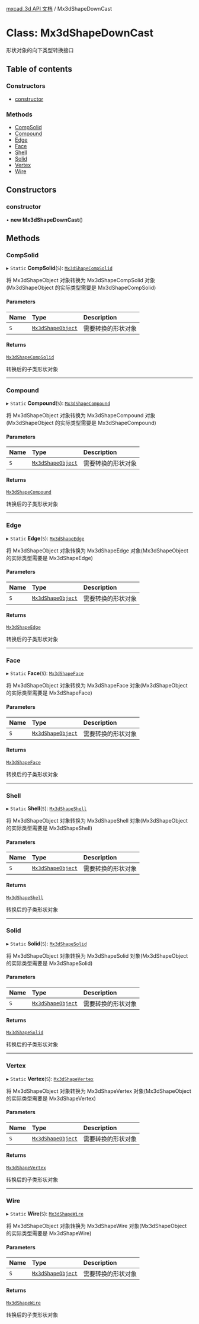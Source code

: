 [mxcad_3d API 文档](../README.md) / Mx3dShapeDownCast

# Class: Mx3dShapeDownCast

形状对象的向下类型转换接口

## Table of contents

### Constructors

- [constructor](Mx3dShapeDownCast.md#constructor)

### Methods

- [CompSolid](Mx3dShapeDownCast.md#compsolid)
- [Compound](Mx3dShapeDownCast.md#compound)
- [Edge](Mx3dShapeDownCast.md#edge)
- [Face](Mx3dShapeDownCast.md#face)
- [Shell](Mx3dShapeDownCast.md#shell)
- [Solid](Mx3dShapeDownCast.md#solid)
- [Vertex](Mx3dShapeDownCast.md#vertex)
- [Wire](Mx3dShapeDownCast.md#wire)

## Constructors

### constructor

• **new Mx3dShapeDownCast**()

## Methods

### CompSolid

▸ `Static` **CompSolid**(`S`): [`Mx3dShapeCompSolid`](Mx3dShapeCompSolid.md)

将 Mx3dShapeObject 对象转换为 Mx3dShapeCompSolid 对象(Mx3dShapeObject 的实际类型需要是 Mx3dShapeCompSolid)

#### Parameters

| Name | Type | Description |
| :------ | :------ | :------ |
| `S` | [`Mx3dShapeObject`](Mx3dShapeObject.md) | 需要转换的形状对象 |

#### Returns

[`Mx3dShapeCompSolid`](Mx3dShapeCompSolid.md)

转换后的子类形状对象

___

### Compound

▸ `Static` **Compound**(`S`): [`Mx3dShapeCompound`](Mx3dShapeCompound.md)

将 Mx3dShapeObject 对象转换为 Mx3dShapeCompound 对象(Mx3dShapeObject 的实际类型需要是 Mx3dShapeCompound)

#### Parameters

| Name | Type | Description |
| :------ | :------ | :------ |
| `S` | [`Mx3dShapeObject`](Mx3dShapeObject.md) | 需要转换的形状对象 |

#### Returns

[`Mx3dShapeCompound`](Mx3dShapeCompound.md)

转换后的子类形状对象

___

### Edge

▸ `Static` **Edge**(`S`): [`Mx3dShapeEdge`](Mx3dShapeEdge.md)

将 Mx3dShapeObject 对象转换为 Mx3dShapeEdge 对象(Mx3dShapeObject 的实际类型需要是 Mx3dShapeEdge)

#### Parameters

| Name | Type | Description |
| :------ | :------ | :------ |
| `S` | [`Mx3dShapeObject`](Mx3dShapeObject.md) | 需要转换的形状对象 |

#### Returns

[`Mx3dShapeEdge`](Mx3dShapeEdge.md)

转换后的子类形状对象

___

### Face

▸ `Static` **Face**(`S`): [`Mx3dShapeFace`](Mx3dShapeFace.md)

将 Mx3dShapeObject 对象转换为 Mx3dShapeFace 对象(Mx3dShapeObject 的实际类型需要是 Mx3dShapeFace)

#### Parameters

| Name | Type | Description |
| :------ | :------ | :------ |
| `S` | [`Mx3dShapeObject`](Mx3dShapeObject.md) | 需要转换的形状对象 |

#### Returns

[`Mx3dShapeFace`](Mx3dShapeFace.md)

转换后的子类形状对象

___

### Shell

▸ `Static` **Shell**(`S`): [`Mx3dShapeShell`](Mx3dShapeShell.md)

将 Mx3dShapeObject 对象转换为 Mx3dShapeShell 对象(Mx3dShapeObject 的实际类型需要是 Mx3dShapeShell)

#### Parameters

| Name | Type | Description |
| :------ | :------ | :------ |
| `S` | [`Mx3dShapeObject`](Mx3dShapeObject.md) | 需要转换的形状对象 |

#### Returns

[`Mx3dShapeShell`](Mx3dShapeShell.md)

转换后的子类形状对象

___

### Solid

▸ `Static` **Solid**(`S`): [`Mx3dShapeSolid`](Mx3dShapeSolid.md)

将 Mx3dShapeObject 对象转换为 Mx3dShapeSolid 对象(Mx3dShapeObject 的实际类型需要是 Mx3dShapeSolid)

#### Parameters

| Name | Type | Description |
| :------ | :------ | :------ |
| `S` | [`Mx3dShapeObject`](Mx3dShapeObject.md) | 需要转换的形状对象 |

#### Returns

[`Mx3dShapeSolid`](Mx3dShapeSolid.md)

转换后的子类形状对象

___

### Vertex

▸ `Static` **Vertex**(`S`): [`Mx3dShapeVertex`](Mx3dShapeVertex.md)

将 Mx3dShapeObject 对象转换为 Mx3dShapeVertex 对象(Mx3dShapeObject 的实际类型需要是 Mx3dShapeVertex)

#### Parameters

| Name | Type | Description |
| :------ | :------ | :------ |
| `S` | [`Mx3dShapeObject`](Mx3dShapeObject.md) | 需要转换的形状对象 |

#### Returns

[`Mx3dShapeVertex`](Mx3dShapeVertex.md)

转换后的子类形状对象

___

### Wire

▸ `Static` **Wire**(`S`): [`Mx3dShapeWire`](Mx3dShapeWire.md)

将 Mx3dShapeObject 对象转换为 Mx3dShapeWire 对象(Mx3dShapeObject 的实际类型需要是 Mx3dShapeWire)

#### Parameters

| Name | Type | Description |
| :------ | :------ | :------ |
| `S` | [`Mx3dShapeObject`](Mx3dShapeObject.md) | 需要转换的形状对象 |

#### Returns

[`Mx3dShapeWire`](Mx3dShapeWire.md)

转换后的子类形状对象
